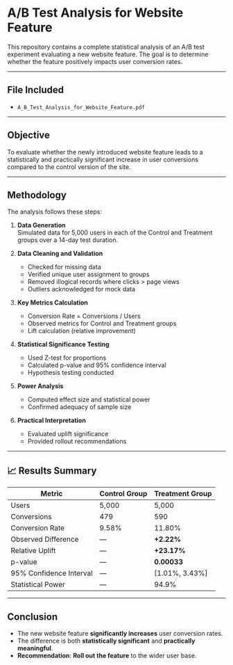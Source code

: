# A/B Test Analysis for Website Feature

This repository contains a complete statistical analysis of an A/B test experiment evaluating a new website feature. The goal is to determine whether the feature positively impacts user conversion rates.

---

## File Included

- `A_B_Test_Analysis_for_Website_Feature.pdf`  

---

##  Objective

To evaluate whether the newly introduced website feature leads to a statistically and practically significant increase in user conversions compared to the control version of the site.

---

##  Methodology

The analysis follows these steps:

1. **Data Generation**  
   Simulated data for 5,000 users in each of the Control and Treatment groups over a 14-day test duration.

2. **Data Cleaning and Validation**
   - Checked for missing data 
   - Verified unique user assignment to groups   
   - Removed illogical records where clicks > page views  
   - Outliers acknowledged for mock data 

3. **Key Metrics Calculation**
   - Conversion Rate = Conversions / Users  
   - Observed metrics for Control and Treatment groups  
   - Lift calculation (relative improvement)

4. **Statistical Significance Testing**
   - Used Z-test for proportions  
   - Calculated p-value and 95% confidence interval  
   - Hypothesis testing conducted

5. **Power Analysis**
   - Computed effect size and statistical power  
   - Confirmed adequacy of sample size

6. **Practical Interpretation**
   - Evaluated uplift significance  
   - Provided rollout recommendations

---

## 📈 Results Summary

| Metric                        | Control Group | Treatment Group |
|------------------------------|---------------|------------------|
| Users                        | 5,000         | 5,000            |
| Conversions                  | 479           | 590              |
| Conversion Rate              | 9.58%         | 11.80%           |
| Observed Difference          | —             | **+2.22%**       |
| Relative Uplift              | —             | **+23.17%**      |
| p-value                      | —             | **0.00033**      |
| 95% Confidence Interval      | —             | [1.01%, 3.43%]   |
| Statistical Power            | —             | 94.9%            |

---

##  Conclusion

- The new website feature **significantly increases** user conversion rates.
- The difference is both **statistically significant** and **practically meaningful**.
- **Recommendation**:  **Roll out the feature** to the wider user base.

